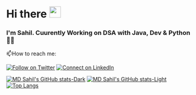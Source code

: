 # Hi there  <img src="https://media.giphy.com/media/hvRJCLFzcasrR4ia7z/giphy.gif" width="30px"/>

### I'm Sahil. Cuurently Working on DSA with Java, Dev & Python 🙋‍♂️

📫How to reach me:

[![Follow on Twitter](https://img.shields.io/badge/--twitter?label=Twitter&logo=Twitter&style=social)](https://twitter.com/iemsahill) [![Connect on LinkedIn](https://img.shields.io/badge/--linkedin?label=LinkedIn&logo=LinkedIn&style=social)](https://linkedin.com/in/iemsahil)


[![MD Sahil's GitHub stats-Dark](https://github-readme-stats.vercel.app/api?username=iemsahil&show_icons=true&theme=dark#gh-dark-mode-only)](https://github.com/iemsahil/github-readme-stats#gh-dark-mode-only)
[![MD Sahil's GitHub stats-Light](https://github-readme-stats.vercel.app/api?username=iemsahil&show_icons=true&theme=default#gh-light-mode-only)](https://github.com/iemsahil/github-readme-stats#gh-light-mode-only)
[![Top Langs](https://github-readme-stats.vercel.app/api/top-langs/?username=iemsahil)](https://github.com/iemsahil/github-readme-stats)



<!--
**Iemsahil/iemsahil** is a ✨ _special_ ✨ repository because its `README.md` (this file) appears on your GitHub profile.

Here are some ideas to get you started:

- 🔭 I’m currently working on ...
- 🌱 I’m currently learning ...
- 👯 I’m looking to collaborate on ...
- 🤔 I’m looking for help with ...
- 💬 Ask me about ...
- 📫 How to reach me: ...
- 😄 Pronouns: ...
- ⚡ Fun fact: ...
-->
